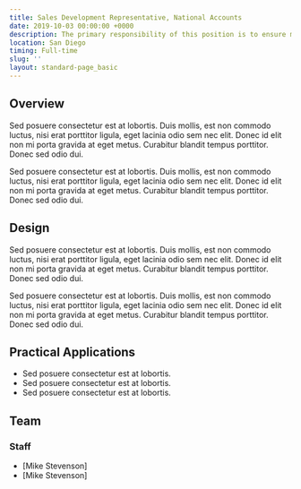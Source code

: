 ```yaml
---
title: Sales Development Representative, National Accounts
date: 2019-10-03 00:00:00 +0000
description: The primary responsibility of this position is to ensure merchant advertising campaigns are properly defined, coordinated, and executed and that all necessary data for post-campaign analysis and attribution is acquired to ensure client success and renewals.
location: San Diego
timing: Full-time
slug: ''
layout: standard-page_basic
---
```


## Overview

Sed posuere consectetur est at lobortis. Duis mollis, est non commodo luctus, nisi erat porttitor ligula, eget lacinia odio sem nec elit. Donec id elit non mi porta gravida at eget metus. Curabitur blandit tempus porttitor. Donec sed odio dui.

Sed posuere consectetur est at lobortis. Duis mollis, est non commodo luctus, nisi erat porttitor ligula, eget lacinia odio sem nec elit. Donec id elit non mi porta gravida at eget metus. Curabitur blandit tempus porttitor. Donec sed odio dui.

## Design
Sed posuere consectetur est at lobortis. Duis mollis, est non commodo luctus, nisi erat porttitor ligula, eget lacinia odio sem nec elit. Donec id elit non mi porta gravida at eget metus. Curabitur blandit tempus porttitor. Donec sed odio dui.

Sed posuere consectetur est at lobortis. Duis mollis, est non commodo luctus, nisi erat porttitor ligula, eget lacinia odio sem nec elit. Donec id elit non mi porta gravida at eget metus. Curabitur blandit tempus porttitor. Donec sed odio dui.

## Practical Applications
- Sed posuere consectetur est at lobortis. 
- Sed posuere consectetur est at lobortis. 
- Sed posuere consectetur est at lobortis. 

## Team

### Staff
- [Mike Stevenson]
- [Mike Stevenson]
